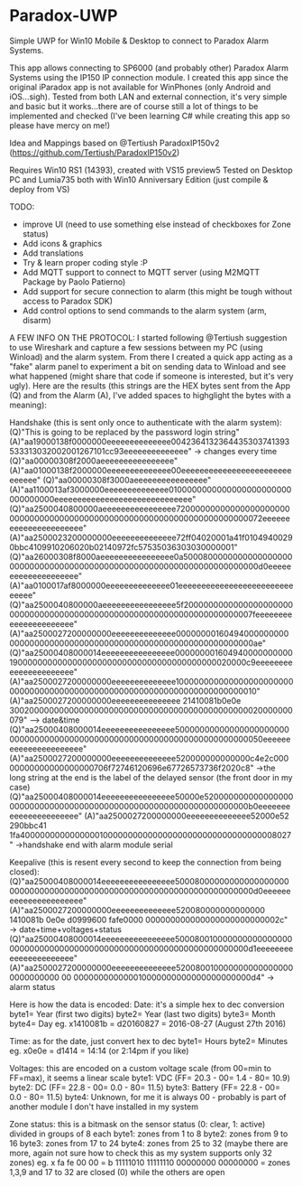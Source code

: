# Paradox-UWP
Simple UWP for Win10 Mobile &amp; Desktop to connect to Paradox Alarm Systems.

This app allows connecting to SP6000 (and probably other) Paradox Alarm Systems using the IP150 IP connection module.
I created this app since the original iParadox app is not available for WinPhones (only Android and iOS...sigh).
Tested from both LAN and external connection, it's very simple and basic but it works...there are of course still a lot of things to be implemented and checked (I've been learning C# while creating this app so please have mercy on me!)

Idea and Mappings based on @Tertiush ParadoxIP150v2 (https://github.com/Tertiush/ParadoxIP150v2)

Requires Win10 RS1 (14393), created with VS15 preview5
Tested on Desktop PC and Lumia735 both with Win10 Anniversary Edition (just compile & deploy from VS)

TODO:
- improve UI (need to use something else instead of checkboxes for Zone status)
- Add icons & graphics
- Add translations
- Try & learn proper coding style :P
- Add MQTT support to connect to MQTT server (using M2MQTT Package by Paolo Patierno)
- Add support for secure connection to alarm (this might be tough without access to Paradox SDK)
- Add control options to send commands to the alarm system (arm, disarm)

A FEW INFO ON THE PROTOCOL:
I started following @Tertiush suggestion to use Wireshark and capture a few sessions between my PC (using Winload) and the alarm system. From there I created a quick app acting as a "fake" alarm panel to experiment a bit on sending data to Winload and see what happened (might share that code if someone is interested, but it's very ugly). Here are the results (this strings are the HEX bytes sent from the App (Q) and from the Alarm (A), I've added spaces to highglight the bytes with a meaning):

Handshake (this is sent only once to authenticate with the alarm system):
(Q)"This is going to be replaced by the password login string"
(A)"aa19000138f0000000eeeeeeeeeeeeee0042364132364435303741393533313032002001267101cc93eeeeeeeeeeeeee"	-> changes every time
(Q)"aa00000308f2000aeeeeeeeeeeeeeeee"
(A)"aa01000138f2000000eeeeeeeeeeeeee00eeeeeeeeeeeeeeeeeeeeeeeeeeeeee"
(Q)"aa00000308f3000aeeeeeeeeeeeeeeee"
(A)"aa1100013af3000000eeeeeeeeeeeeee0100000000000000000000000000000000eeeeeeeeeeeeeeeeeeeeeeeeeeeeee"
(Q)"aa2500040800000aeeeeeeeeeeeeeeee72000000000000000000000000000000000000000000000000000000000000000000000072eeeeeeeeeeeeeeeeeeeeee"
(A)"aa2500023200000000eeeeeeeeeeeeee72ff04020001a41f01049400290bbc4109910206020b02140972fc57535036303030000001"
(Q)"aa26000308f8000aeeeeeeeeeeeeeeee0a500080000000000000000000000000000000000000000000000000000000000000000000d0eeeeeeeeeeeeeeeeeeee"
(A)"aa0100017af8000000eeeeeeeeeeeeee01eeeeeeeeeeeeeeeeeeeeeeeeeeeeee"
(Q)"aa2500040800000aeeeeeeeeeeeeeeee5f20000000000000000000000000000000000000000000000000000000000000000000007feeeeeeeeeeeeeeeeeeeeee"
(A)"aa2500027200000000eeeeeeeeeeeeee000000001604940000000000000000000000000000000000000000000000000000000000ae"
(Q)"aa25000408000014eeeeeeeeeeeeeeee000000001604940000000000190000000000000000000000000000000000000000020000c9eeeeeeeeeeeeeeeeeeeeee"
(A)"aa2500027200000000eeeeeeeeeeeeee10000000000000000000000000000000000000000000000000000000000000000000000010"
(A)"aa2500027200000000eeeeeeeeeeeeeee 21410081b0e0e 300200000000000000000000000000000000000000000000020000000079"	--> date&time
(Q)"aa25000408000014eeeeeeeeeeeeeeee50000000000000000000000000000000000000000000000000000000000000000000000050eeeeeeeeeeeeeeeeeeeeee"
(A)"aa2500027200000000eeeeeeeeeeeeee520000000000000c4e2c00000000000000000000706f72746120696e67726573736f2020c8" ->the long string at the end is the label of the delayed sensor (the front door in my case)(Q)"aa25000408000014eeeeeeeeeeeeeeee50000e520000000000000000000000000000000000000000000000000000000000000000b0eeeeeeeeeeeeeeeeeeeeee"
(A)"aa2500027200000000eeeeeeeeeeeeee52000e52 290bbc41 1fa4000000000000000100000000000000000000000000000000008027" ->handshake end with alarm module serial

Keepalive (this is resent every second to keep the connection from being closed):
(Q)"aa25000408000014eeeeeeeeeeeeeeee500080000000000000000000000000000000000000000000000000000000000000000000d0eeeeeeeeeeeeeeeeeeeeee"
(A)"aa2500027200000000eeeeeeeeeeeeee520080000000000000 1410081b 0e0e d0999600 fafe0000 000000000000000000000000002c" -> date+time+voltages+status
(Q)"aa25000408000014eeeeeeeeeeeeeeee500080010000000000000000000000000000000000000000000000000000000000000000d1eeeeeeeeeeeeeeeeeeeeee"
(A)"aa2500027200000000eeeeeeeeeeeeee5200800100000000000000000000000000 00 000000000000010000000000000000000000d4" -> alarm status

Here is how the data is encoded:
Date: it's a simple hex to dec conversion 
  byte1= Year (first two digits) 
  byte2= Year (last two digits)
  byte3= Month
  byte4= Day
  eg. x1410081b = d20160827 =  2016-08-27 (August 27th 2016)

Time: as for the date, just convert hex to dec
  byte1= Hours
  byte2= Minutes
  eg. x0e0e = d1414 = 14:14 (or 2:14pm if you like)
 
Voltages: this are encoded on a custom voltage scale (from 00=min to FF=max), it seems a linear scale
  byte1: VDC (FF= 20.3 - 00= 1.4 - 80= 10.9)
  byte2: DC (FF= 22.8 - 00= 0.0 - 80= 11.5)
  byte3: Battery (FF= 22.8 - 00= 0.0 - 80= 11.5)
  byte4: Unknown, for me it is always 00 - probably is part of another module I don't have installed in my system
  
Zone status: this is a bitmask on the sensor status (0: clear, 1: active) divided in groups of 8 each
  byte1: zones from 1 to 8
  byte2: zones from 9 to 16
  byte3: zones from 17 to 24
  byte4: zones from 25 to 32
  (maybe there are more, again not sure how to check this as my system supports only 32 zones)
  eg. x fa fe 00 00 = b 11111010  11111110 00000000 00000000 = zones 1,3,9 and 17 to 32 are closed (0) while the others are open

